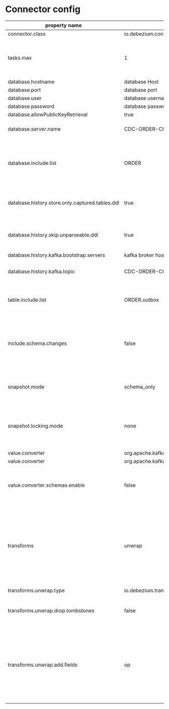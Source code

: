 # Connector config

| property name                                   | value                                        | description                                                                     |
|-------------------------------------------------|----------------------------------------------|---------------------------------------------------------------------------------|
| connector.class                                 | io.debezium.connector.mysql.MySqlConnector   |                                                                                 |
| tasks.max                                       | 1                                            | 각각의 커넥터 인스턴스가 실행할 수 있는 작업의 수                                                    |
| database.hostname                               | database Host                                |                                                                                 |
| database.port                                   | database port                                |                                                                                 |
| database.user                                   | database username                            |                                                                                 |
| database.password                               | database password                            |                                                                                 |
| database.allowPublicKeyRetrieval                | true                                         |                                                                                 |
| database.server.name                            | CDC-ORDER-CONNECTOR                          | server name (alias)                                                             |
| database.include.list                           | ORDER                                        | 캡처에 포함시킬 데이터베이스명 (comma 로 이어쓰기 가능)                                              |
| database.history.store.only.captured.tables.ddl | true                                         | 캡처 대상 테이블에서만 ddl 변경사항 수신 여부                                                     |
| database.history.skip.unparseable.ddl           | true                                         | 구문오류에 해당하는 ddl문 파싱에러시 skip 여부                                                   |
| database.history.kafka.bootstrap.servers        | kafka broker host                            |                                                                                 |
| database.history.kafka.topic                    | CDC-ORDER-CONNECTOR-SCHEMA                   | 스키마 변경 내용에 대한 토픽                                                                |
| table.include.list                              | ORDER.outbox                                 | 캡처할 테이블 (comma 로 여러개 가능)                                                        |
| include.schema.changes                          | false                                        | 스키마명과 동일한 이름을 가진 카프카 토픽으로 스키마 변경사항을 발행할지 여부                                     |
| snapshot.mode                                   | schema_only                                  | 기본값 initial 은 저장 된 모든 데이터를 읽음                                                   |
| snapshot.locking.mode                           | none                                         | 기본값 minimal 은 스냅샷을 찍기 위해 global lock 을 잡아버림                                     |
| value.converter                                 | org.apache.kafka.connect.json.JsonConverter  |                                                                                 |
| value.converter                                 | org.apache.kafka.connect.json.JsonConverter  |                                                                                 |
| value.converter.schemas.enable                  | false                                        | schema 정보 포함 여부 (스키마 기반의 직렬화 사용 여부)                                             |
| transforms                                      | unwrap                                       | Envelope -> payload 형태로 전환 (schema, payload 중 변경 된 데이터의 schema 정보는 포함시키지 않기 위함) |
| transforms.unwrap.type                          | io.debezium.transforms.ExtractNewRecordState |                                                                                 |
| transforms.unwrap.drop.tombstones               | false                                        | 삭제 된 데이터를 카프카에서도 지울건지 여부                                                        |
| transforms.unwrap.add.fields                    | op                                           | payload 정보에 op (c,r,u,d action) 정보 추가, prefix 를 별도로 지정하지 않는경우 "__op" 와 같이 발행됨   |
